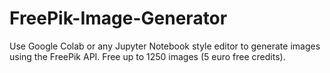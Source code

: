 # FreePik-Image-Generator
Use Google Colab or any Jupyter Notebook style editor to generate images using the FreePik API. Free up to 1250 images (5 euro free credits).
